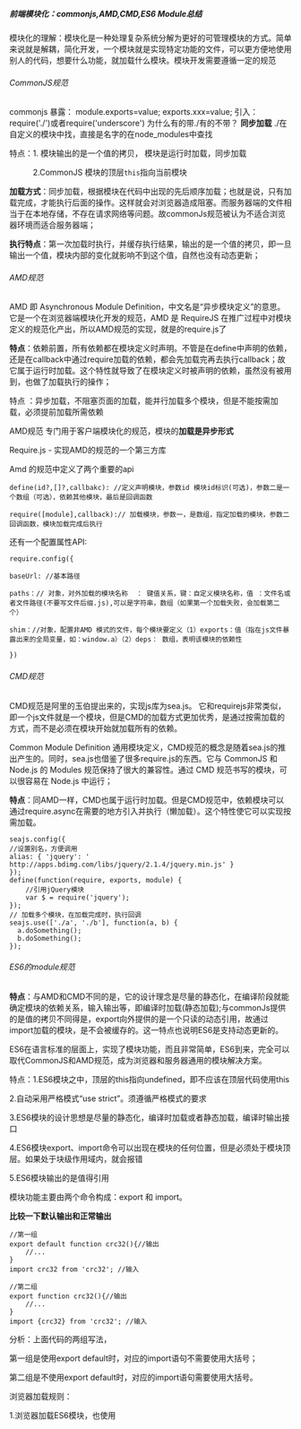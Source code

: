 ##### 前端模块化：**commonjs**,AMD,CMD,ES6 Module总结

模块化的理解：模块化是一种处理复杂系统分解为更好的可管理模块的方式。简单来说就是解耦，简化开发，一个模块就是实现特定功能的文件，可以更方便地使用别人的代码，想要什么功能，就加载什么模块。模块开发需要遵循一定的规范

###### CommonJS规范

commonjs
暴露：
module.exports=value;
exports.xxx=value;
引入：
require('./')或者require('underscore')  为什么有的带./有的不带？ **同步加载**
./在自定义的模块中找，直接是名字的在node_modules中查找

特点：1. 模块输出的是一个值的拷贝， 模块是运行时加载，同步加载

　　　2.CommonJS 模块的顶层`this`指向当前模块

**加载方式**：同步加载，根据模块在代码中出现的先后顺序加载；也就是说，只有加载完成，才能执行后面的操作。这样就会对浏览器造成阻塞。而服务器端的文件相当于在本地存储，不存在请求网络等问题。故commonJs规范被认为不适合浏览器环境而适合服务器端；

**执行特点**：第一次加载时执行，并缓存执行结果，输出的是一个值的拷贝，即一旦输出一个值，模块内部的变化就影响不到这个值，自然也没有动态更新；

###### AMD规范

AMD 即 Asynchronous Module Definition，中文名是“异步模块定义”的意思。它是一个在浏览器端模块化开发的规范，AMD 是 RequireJS 在推广过程中对模块定义的规范化产出，所以AMD规范的实现，就是的require.js了

**特点**：依赖前置，所有依赖都在模块定义时声明。不管是在define中声明的依赖，还是在callback中通过require加载的依赖，都会先加载完再去执行callback；故它属于运行时加载。这个特性就导致了在模块定义时被声明的依赖，虽然没有被用到，也做了加载执行的操作；

特点 ：异步加载，不阻塞页面的加载，能并行加载多个模块，但是不能按需加载，必须提前加载所需依赖

AMD规范 专门用于客户端模块化的规范，模块的**加载是异步形式**

Require.js - 实现AMD的规范的一个第三方库

Amd 的规范中定义了两个重要的api

```
define(id?,[]?,callbakc): //定义声明模块，参数id 模块id标识(可选)，参数二是一个数组（可选），依赖其他模块，最后是回调函数

require([module],callback):// 加载模块，参数一，是数组，指定加载的模块，参数二回调函数，模块加载完成后执行
```

还有一个配置属性API:

```
require.config({

baseUrl: //基本路径

paths：// 对象，对外加载的模块名称  ： 键值关系，键：自定义模块名称，值 ：文件名或者文件路径(不要写文件后缀.js),可以是字符串，数组（如果第一个加载失败，会加载第二个）

shim：//对象，配置非AMD 模式的文件，每个模块要定义（1）exports：值（指在js文件暴露出来的全局变量，如：window.a）（2）deps： 数组，表明该模块的依赖性

})
```

###### CMD规范

CMD规范是阿里的玉伯提出来的，实现js库为sea.js。 它和requirejs非常类似，即一个js文件就是一个模块，但是CMD的加载方式更加优秀，是通过按需加载的方式，而不是必须在模块开始就加载所有的依赖。

Common Module Definition 通用模块定义，CMD规范的概念是随着sea.js的推出产生的。同时，sea.js也借鉴了很多require.js的东西。它与 CommonJS 和 Node.js 的 Modules 规范保持了很大的兼容性。通过 CMD 规范书写的模块，可以很容易在 Node.js 中运行；

**特点**：同AMD一样，CMD也属于运行时加载。但是CMD规范中，依赖模块可以通过require.async在需要的地方引入并执行（懒加载）。这个特性使它可以实现按需加载。

```
seajs.config({
//设置别名，方便调用
alias: { 'jquery': ' http://apps.bdimg.com/libs/jquery/2.1.4/jquery.min.js' }
});
define(function(require, exports, module) {
    //引用jQuery模块
    var $ = require('jquery');
});
// 加载多个模块，在加载完成时，执行回调
seajs.use(['./a', './b'], function(a, b) {
  a.doSomething();
  b.doSomething();
});
```

###### ES6的module规范

**特点**：与AMD和CMD不同的是，它的设计理念是尽量的静态化，在编译阶段就能确定模块的依赖关系，输入输出等，即编译时加载(静态加载);与commonJs提供的是值的拷贝不同得是，export向外提供的是一个只读的动态引用，故通过import加载的模块，是不会被缓存的。这一特点也说明ES6是支持动态更新的。

ES6在语言标准的层面上，实现了模块功能，而且非常简单，ES6到来，完全可以取代CommonJS和AMD规范，成为浏览器和服务器通用的模块解决方案。

特点：1.ES6模块之中，顶层的this指向undefined，即不应该在顶层代码使用this

2.自动采用严格模式“use strict”。须遵循严格模式的要求

3.ES6模块的设计思想是尽量的静态化，编译时加载或者静态加载，编译时输出接口

4.ES6模块export、import命令可以出现在模块的任何位置，但是必须处于模块顶层。如果处于块级作用域内，就会报错

5.ES6模块输出的是值得引用

模块功能主要由两个命令构成：export 和 import。

**比较一下默认输出和正常输出**

```
//第一组
export default function crc32(){//输出
	//...
}
import crc32 from 'crc32'; //输入

//第二组
export function crc32(){//输出
	//...
}
import {crc32} from 'crc32'; //输入
```

分析：上面代码的两组写法，

第一组是使用export default时，对应的import语句不需要使用大括号；

第二组是不使用export default时，对应的import语句需要使用大括号。

浏览器加载规则：

1.浏览器加载ES6模块，也使用<script>标签，但是要加入type='module'属性。

浏览器对于带有type='module'的<script>，都是异步加载，不会造成堵塞浏览器，

```
<script type='module' src='./foo.js'></script>
```

2.ES6模块也允许内嵌在网页中，语法行为与加载外部脚本完全一致。

```
<script type='module'>
	import utils from './utils.js'
	//other code
</script>
```



##### 模块化使用对比

### CommonJS 和 ES6 Module

1. CommonJS 模块输出的是值的拷贝，ES6 模块输出的是值的引用
   - CommonJS 模块输出的是值的拷贝，也就是说，一旦输出一个值，模块内部的变化就影响不到这个值。
   - ES6 模块输出的是值的引用，模块里面的内容如果发生变化，输出的内容也会随之改变。
2. CommonJS 模块是运行时加载，ES6 模块是编译时输出接口
   - 运行时加载：CommonJS 模块就是对象；即在输入时是先加载整个模块，生成一个对象，然后再从这个对象上面读取方法，这种加载称为“运行时加载”。
   - 编译时加载：ES6 模块不是对象，而是通过 export 命令显式指定输出的代码，import时采用静态命令的形式。即在import时可以指定加载某个输出值，而不是加载整个模块，这种加载称为“编译时加载”。

### AMD 和 CMD

AMD：在最开始声明依赖模块，加载模块后马上运行模块化内代码，不管回调函数是否要用到相关模块
 CMD：在需要时声明依赖模块、加载模块
